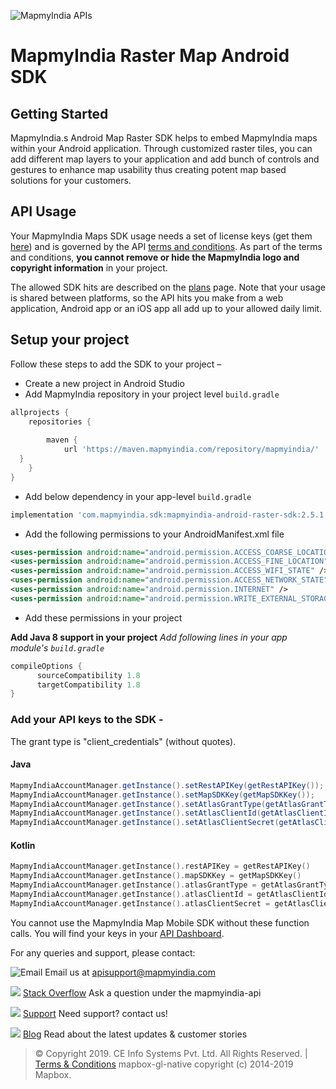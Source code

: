 ![MapmyIndia APIs](https://www.mapmyindia.com/api/img/mapmyindia-api.png)
# MapmyIndia Raster Map Android SDK

## Getting Started

MapmyIndia.s Android Map Raster SDK helps to embed MapmyIndia maps within your Android application. Through customized raster tiles, you can add different map layers to your application and add bunch of controls and gestures to enhance map usability thus creating potent map based solutions for your customers.

## API Usage

Your MapmyIndia Maps SDK usage needs a set of license keys (get them [here](http://www.mapmyindia.com/api/signup)) and is governed by the API [terms and conditions](http://www.mapmyindia.com/api/terms-&-conditions). As part of the terms and conditions, **you cannot remove or hide the MapmyIndia logo and copyright information** in your project.  
  
The allowed SDK hits are described on the [plans](http://www.mapmyindia.com/api/pricing) page. Note that your usage is shared between platforms, so the API hits you make from a web application, Android app or an iOS app all add up to your allowed daily limit.

## Setup your project

Follow these steps to add the SDK to your project –

-   Create a new project in Android Studio
-   Add MapmyIndia repository in your project level ``build.gradle``
```groovy
allprojects {  
    repositories {  
    
        maven {  
            url 'https://maven.mapmyindia.com/repository/mapmyindia/'  
  }  
    }  
}
```
-   Add below dependency in your app-level ``build.gradle``
```groovy
implementation 'com.mapmyindia.sdk:mapmyindia-android-raster-sdk:2.5.1'
```
-   Add the following permissions to your AndroidManifest.xml file

```xml
<uses-permission android:name="android.permission.ACCESS_COARSE_LOCATION"/>
<uses-permission android:name="android.permission.ACCESS_FINE_LOCATION"/> 
<uses-permission android:name="android.permission.ACCESS_WIFI_STATE" /> 
<uses-permission android:name="android.permission.ACCESS_NETWORK_STATE" /> 
<uses-permission android:name="android.permission.INTERNET" />
<uses-permission android:name="android.permission.WRITE_EXTERNAL_STORAGE" />
```
- Add these permissions in your project

**Add Java 8 support in your project**
_Add following lines in your app module's ``build.gradle``_
```groovy
compileOptions {
      sourceCompatibility 1.8
      targetCompatibility 1.8
}
```
### Add your API keys to the SDK -  
The grant type is "client_credentials" (without quotes).
#### Java
```java
MapmyIndiaAccountManager.getInstance().setRestAPIKey(getRestAPIKey());  
MapmyIndiaAccountManager.getInstance().setMapSDKKey(getMapSDKKey());  
MapmyIndiaAccountManager.getInstance().setAtlasGrantType(getAtlasGrantType());  
MapmyIndiaAccountManager.getInstance().setAtlasClientId(getAtlasClientId());  
MapmyIndiaAccountManager.getInstance().setAtlasClientSecret(getAtlasClientSecret());  
```
#### Kotlin
```kotlin
MapmyIndiaAccountManager.getInstance().restAPIKey = getRestAPIKey()  
MapmyIndiaAccountManager.getInstance().mapSDKKey = getMapSDKKey()  
MapmyIndiaAccountManager.getInstance().atlasGrantType = getAtlasGrantType()  
MapmyIndiaAccountManager.getInstance().atlasClientId = getAtlasClientId()  
MapmyIndiaAccountManager.getInstance().atlasClientSecret = getAtlasClientSecret()
```

You cannot use the MapmyIndia Map Mobile SDK without these function calls. You will find your keys in your [API Dashboard](http://www.mapmyindia.com/api/dashboard).


For any queries and support, please contact: 

![Email](https://www.google.com/a/cpanel/mapmyindia.co.in/images/logo.gif?service=google_gsuite) 
Email us at [apisupport@mapmyindia.com](mailto:apisupport@mapmyindia.com)

![](https://www.mapmyindia.com/api/img/icons/stack-overflow.png)
[Stack Overflow](https://stackoverflow.com/questions/tagged/mapmyindia-api)
Ask a question under the mapmyindia-api

![](https://www.mapmyindia.com/api/img/icons/support.png)
[Support](https://www.mapmyindia.com/api/index.php#f_cont)
Need support? contact us!

![](https://www.mapmyindia.com/api/img/icons/blog.png)
[Blog](http://www.mapmyindia.com/blog/)
Read about the latest updates & customer stories


> © Copyright 2019. CE Info Systems Pvt. Ltd. All Rights Reserved. | [Terms & Conditions](http://www.mapmyindia.com/api/terms-&-conditions)
> mapbox-gl-native copyright (c) 2014-2019 Mapbox.
